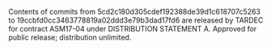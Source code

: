 Contents of commits from 5cd2c180d305cdef192388de39d1c618707c5263 to 19ccbfd0cc3463778819a02ddd3e79b3dad17fd6 are
released by TARDEC for contract ASM17-04 under DISTRIBUTION STATEMENT A. Approved for public release; distribution unlimited.
